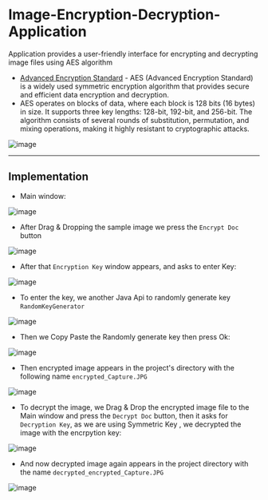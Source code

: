 # Image-Encryption-Decryption-Application
Application provides a user-friendly interface for encrypting and decrypting image files using AES algorithm

- [Advanced Encryption Standard](https://www.tutorialspoint.com/cryptography/advanced_encryption_standard.htm) - AES (Advanced Encryption Standard) is a widely used symmetric encryption algorithm that provides secure and efficient data encryption and decryption.
- AES operates on blocks of data, where each block is 128 bits (16 bytes) in size. It supports three key lengths: 128-bit, 192-bit, and 256-bit. The algorithm consists of several rounds of substitution, permutation, and mixing operations, making it highly resistant to cryptographic attacks.

![image](https://github.com/af4092/Image-Encryption-Decryption-Application/assets/24220136/a6a21911-d0b3-4585-9dce-39d7262dcbd3)

---------------------------------

## Implementation

- Main window:

![image](https://github.com/af4092/Image-Encryption-Decryption-Application/assets/24220136/577b2e05-a9dd-4221-9760-45ba36a25a4e)

- After Drag & Dropping the sample image we press the `Encrypt Doc` button

![image](https://github.com/af4092/Image-Encryption-Decryption-Application/assets/24220136/a0ba1833-33b7-4f6c-afaf-1c48fe6d2d73)

- After that `Encryption Key` window appears, and asks to enter Key:

![image](https://github.com/af4092/Image-Encryption-Decryption-Application/assets/24220136/4c662832-e903-4add-b4ef-7c14f18e1fa3)

- To enter the key, we another Java Api to randomly generate key `RandomKeyGenerator`

![image](https://github.com/af4092/Image-Encryption-Decryption-Application/assets/24220136/edafc24f-751c-4d39-aa5f-92081f67f5bb)

- Then we Copy Paste the Randomly generate key then press Ok:

![image](https://github.com/af4092/Image-Encryption-Decryption-Application/assets/24220136/a3d00842-3d50-47b0-b360-c1b3f8635796)

- Then encrypted image appears in the project's directory with the following name `encrypted_Capture.JPG`

![image](https://github.com/af4092/Image-Encryption-Decryption-Application/assets/24220136/96dc7452-fba3-4301-8c72-1bc028eebe83)

- To decrypt the image, we Drag & Drop the encrypted image file to the Main window and press the `Decrypt Doc` button, then it asks for `Decryption Key`, as we are using Symmetric Key , we decrypted the image with the encrpytion key:

![image](https://github.com/af4092/Image-Encryption-Decryption-Application/assets/24220136/482c63fc-5254-479a-a542-b6f32614ea42)

- And now decrypted image again appears in the project directory with the name `decrypted_encrypted_Capture.JPG`

![image](https://github.com/af4092/Image-Encryption-Decryption-Application/assets/24220136/53139618-27d3-4991-8510-734be9a2cf91)




